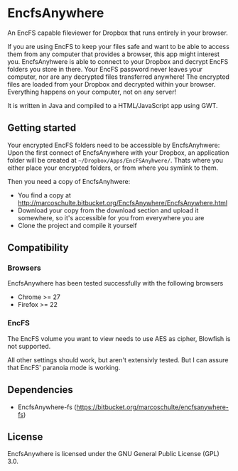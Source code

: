 # EncfsAnywhere
An EncFS capable fileviewer for Dropbox that runs entirely in your browser.

If you are using EncFS to keep your files safe and want to be able to access them from any computer that provides a browser, this app might interest you. EncfsAnyhwere is able to connect to your Dropbox and decrypt EncFS folders you store in there. Your EncFS password never leaves your computer, nor are any decrypted files transferred anywhere! The encrypted files are loaded from your Dropbox and decrypted within your browser. Everything happens on your computer, not on any server!

It is written in Java and compiled to a HTML/JavaScript app using GWT.

## Getting started
Your encrypted EncFS folders need to be accessible by EncfsAnyhwere: Upon the first connect of EncfsAnywhere with your Dropbox, an application folder will be created at `~/Dropbox/Apps/EncFSAnyhwere/`. Thats where you either place your encrypted folders, or from where you symlink to them.

Then you need a copy of EncfsAnyhwere:

* You find a copy at <http://marcoschulte.bitbucket.org/EncfsAnywhere/EncfsAnywhere.html>
* Download your copy from the download section and upload it somewhere, so it's accessible for you from everywhere you are
* Clone the project and compile it yourself

## Compatibility
### Browsers
EncfsAnywhere has been tested successfully with the following browsers

* Chrome >= 27
* Firefox >= 22

### EncFS
The EncFS volume you want to view needs to use AES as cipher, Blowfish is not supported.

All other settings should work, but aren't extensivly tested. But I can assure that EncFS' paranoia mode is working.

## Dependencies
* EncfsAnywhere-fs (<https://bitbucket.org/marcoschulte/encfsanywhere-fs>)

## License
EncfsAnywhere is licensed under the GNU General Public License (GPL) 3.0.